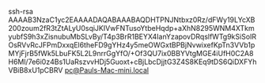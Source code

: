 ssh-rsa AAAAB3NzaC1yc2EAAAADAQABAAABAQDHTPNJNtbxz0Rz/dFWy19LYcXB200zoum2fR3tZtALyU0sqiJKIVwFNTusoYtbeHqdp+aXhN8295WNM4XTkmyubfS9h3xZisnubuMbSLvBy/T4p3BrR1BEYX4IanYzapovDRqslfWTg9kSiSoIROsRVvRcJFPmDxxqEl6theFD9gYHz4y5meOWGxtBPBjNvwixefKpTn3VVb1pMYjFjrB5fWk5LbuFK5L2L9nrrGgYfO/+Of3QU7ix0BBYVtgMGE4iUfH0C2A8H6Ml/7e6i0z4Bs1UaRszvvHDj5Guoxt+cBjLbcDjjtG3Z4S8KEq9tDS6QiDXFYhVBiB8xU1pCBRV pc@Pauls-Mac-mini.local
